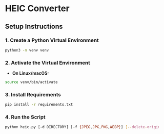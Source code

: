 # HEIC Converter

## Setup Instructions

### 1. Create a Python Virtual Environment

```bash
python3 -m venv venv
```

### 2. Activate the Virtual Environment

- **On Linux/macOS:**

```bash
source venv/bin/activate
```

### 3. Install Requirements

```bash
pip install -r requirements.txt
```

### 4. Run the Script

```bash
python heic.py [-d DIRECTORY] [-f {JPEG,JPG,PNG,WEBP}] [--delete-original] [--no-parallel]
```
